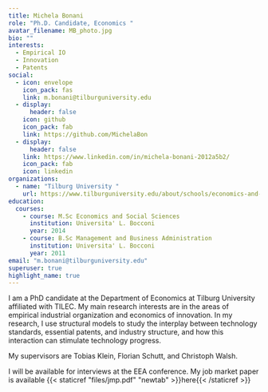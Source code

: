 ```yaml
---
title: Michela Bonani
role: "Ph.D. Candidate, Economics "
avatar_filename: MB_photo.jpg
bio: ""
interests:
  - Empirical IO
  - Innovation
  - Patents
social:
  - icon: envelope
    icon_pack: fas
    link: m.bonani@tilburguniversity.edu
  - display:
      header: false
    icon: github
    icon_pack: fab
    link: https://github.com/MichelaBon
  - display:
      header: false
    link: https://www.linkedin.com/in/michela-bonani-2012a5b2/
    icon_pack: fab
    icon: linkedin
organizations:
  - name: "Tilburg University "
    url: https://www.tilburguniversity.edu/about/schools/economics-and-management
education:
  courses:
    - course: M.Sc Economics and Social Sciences
      institution: Universita' L. Bocconi
      year: 2014
    - course: B.Sc Management and Business Administration
      institution: Universita' L. Bocconi
      year: 2011
email: "m.bonani@tilburguniversity.edu"
superuser: true
highlight_name: true
---
```

I am a PhD candidate at the Department of Economics at Tilburg University affiliated with TILEC. My main research interests are in the areas of empirical industrial organization and economics of innovation. In my research, I use structural models to study the interplay between technology standards, essential patents, and industry structure, and how this interaction can stimulate technology progress.

My supervisors are Tobias Klein, Florian Schutt, and Christoph Walsh. 

I will be available for interviews at the EEA conference. My job market paper is available {{< staticref "files/jmp.pdf" "newtab" >}}here{{< /staticref >}}
